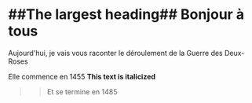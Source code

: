 

##The largest heading##
Bonjour à tous
===
Aujourd'hui, je vais vous raconter le déroulement de la Guerre des Deux-Roses

Elle commence en 1455 **This text is italicized**

>>Et se termine en 1485


